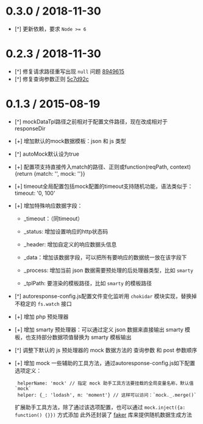 0.3.0 / 2018-11-30
===================

* [^] 更新依赖，要求 `Node >= 6`


0.2.3 / 2018-11-30
===================

* [^] 修复请求路径重写出现 `null` 问题 [8949615](https://github.com/wuhy/autoresponse/commit/8949615)
* [^] 修复查询参数正则 [5c7d92c](https://github.com/wuhy/autoresponse/commit/5c7d92c)

0.1.3 / 2015-08-19
===================

  * [^] mockDataTpl路径之前相对于配置文件路径，现在改成相对于responseDir
  * [+] 增加默认的mock数据模板：json 和 js 类型
  * [^] autoMock默认设为true
  * [+] 配置项支持直接传入match的路径、正则或function(reqPath, context){return {match: '', mock: ''}}
  * [+] timeout全局配置包括mock配置的timeout支持随机功能，语法类似于：timeout: '0, 100'
  * [+] 增加特殊响应数据字段：

    - _timeout：（同timeout）

    - _status: 增加设置响应的http状态码

    - _header: 增加自定义的响应数据头信息

    - _data：增加该数据字段，可以把所有要响应的数据统一放在该字段下

    - _process: 增加当前 json 数据需要预处理的后处理器类型，比如 `smarty`

    - _tplPath: 要渲染的模板路径，比如 `smarty` 的模板路径

  * [^] autoresponse-config.js配置文件变化监听用 `chokidar` 模块实现，替换掉不稳定的 `fs.watch` 接口
  * [+] 增加 php 预处理器
  * [+] 增加 smarty 预处理器：可以通过定义 json 数据来直接输出 smarty 模板，也支持部分数据项值替换为 smarty 模板输出
  * [^] 调整下默认的 js 预处理器的 mock 数据方法的 查询参数 和 post 参数顺序
  * [+] 增加 mock 一些辅助的工具方法，通过autoresponse-config.js如下配置选项定义：

    ```
     helperName: 'mock' // 指定 mock 助手工具方法要挂载的全局变量名称，默认值 `mock`
     helper: {_: 'lodash', m: 'moment'} // 这样可以访问：`mock._.merge()`
    ```

    扩展助手工具方法，除了通过该选项配置，也可以通过 `mock.inject({a: function() {}})` 方式添加
    此外还封装了 [faker](http://marak.com/faker.js/) 库来提供随机数据生成方法


